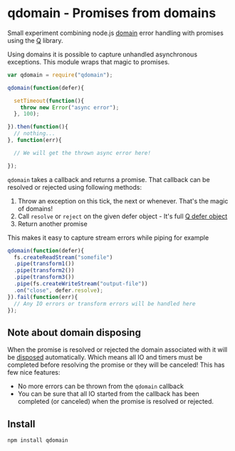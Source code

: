 
# qdomain - Promises from domains

Small experiment combining node.js [domain][] error handling with promises
using the [Q][] library.

Using domains it is possible to capture unhandled asynchronous exceptions.
This module wraps that magic to promises.

```javascript
var qdomain = require("qdomain");

qdomain(function(defer){

  setTimeout(function(){
    throw new Error("async error");
  }, 100);

}).then(function(){
  // nothing...
}, function(err){

  // We will get the thrown async error here!

});
```

`qdomain` takes a callback and returns a promise. That callback can be resolved
or rejected using following methods:

  1. Throw an exception on this tick, the next or whenever. That's the magic
     of domains!
  2. Call `resolve` or `reject` on the given defer object
    - It's full [Q defer object][defer]
  3. Return another promise

This makes it easy to capture stream errors while piping for example

```javascript
qdomain(function(defer){
  fs.createReadStream("somefile")
  .pipe(transform1())
  .pipe(transform2())
  .pipe(transform3())
  .pipe(fs.createWriteStream("output-file"))
  .on("close", defer.resolve);
}).fail(function(err){
  // Any IO errors or transform errors will be handled here
});
```

## Note about domain disposing

When the promise is resolved or rejected the domain associated with it will be
[disposed][dispose] automatically. Which means all IO and timers must be
completed before resolving the promise or they will be canceled! This has few
nice features:

  - No more errors can be thrown from the `qdomain` callback
  - You can be sure that all IO started from the callback has been completed
    (or canceled) when the promise is resolved or rejected.

## Install

    npm install qdomain

[domain]: http://nodejs.org/api/domain.html
[Q]: https://github.com/kriskowal/q
[dispose]: http://nodejs.org/api/domain.html#domain_domain_dispose
[defer]: https://github.com/kriskowal/q/wiki/API-Reference#qdefer
